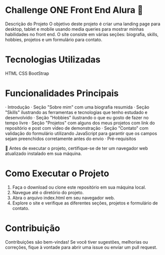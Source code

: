 # Challenge ONE Front End Alura 🚀
Descrição do Projeto
O objetivo deste projeto é criar uma landing page para desktop, tablet e mobile usando media queries para mostrar minhas habilidades no front end. O site consiste em várias seções: biografia, skills, hobbies, projetos e um formulário para contato.

# Tecnologias Utilizadas
HTML CSS BootStrap

# Funcionalidades Principais
· Introdução · Seção "Sobre mim" com uma biografia resumida · Seção "Skills" ilustrando as ferramentas e tecnologias que tenho estudado e desenvolvido · Seção "Hobbies" ilustrando o que eu gosto de fazer no tempo livre · Seção "Projetos" com alguns dos meus projetos com link do repositório e post com vídeo de demonstração · Seção "Contato" com validação do formulário utilizando JavaScript para garantir que os campos sejam preenchidos corretamente antes do envio · Pré-requisitos

📌 Antes de executar o projeto, certifique-se de ter um navegador web atualizado instalado em sua máquina.

# Como Executar o Projeto
1. Faça o download ou clone este repositório em sua máquina local.
2. Navegue até o diretório do projeto.
3. Abra o arquivo index.html em seu navegador web.
4. Explore o site e verifique as diferentes seções, projetos e formulário de contato.
# Contribuição
Contribuições são bem-vindas! Se você tiver sugestões, melhorias ou correções, fique à vontade para abrir uma issue ou enviar um pull request.
